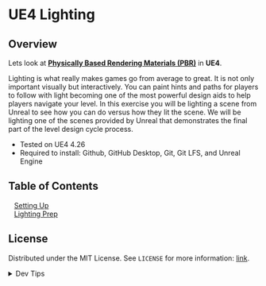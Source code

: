 # UE4 Lighting


<!-- OVERVIEW -->
## Overview

Lets look at **[Physically Based Rendering Materials (PBR)](https://en.wikipedia.org/wiki/Physically_based_rendering)** in **UE4**.

 Lighting is what really makes games go from average to great. It is not only important visually but interactively. You can paint hints and paths for players to follow with light becoming one of the most powerful design aids to help players navigate your level. In this exercise you will be lighting a scene from Unreal to see how you can do versus how they lit the scene. We will be lighting one of the scenes provided by Unreal that demonstrates the final part of the level design cycle process.
  

* Tested on UE4 4.26
* Required to install: Github, GitHub Desktop, Git, Git LFS, and Unreal Engine

<!-- TOC -->
## Table of Contents
<kbd></kbd> &nbsp;&nbsp; [Setting Up](setting-up/README.md#user-content-setting-up) <br>
<kbd></kbd> &nbsp;&nbsp; [Lighting Prep](prep/README.md#user-content-prep) <br>


<!-- LICENSE -->
## License
Distributed under the MIT License. See `LICENSE` for more information: [link](LICENSE).


</p>
</details>
<details><summary>Dev Tips</summary>
make git m="add commit message"
</details>

